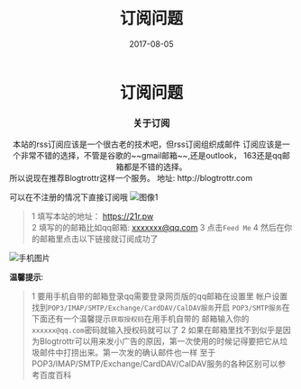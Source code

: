 ﻿---
title: 订阅问题
date: 2017-08-05 
tags: 教程
copyright: true
---

#     <center>订阅问题</center>
### <center>关于订阅</center>
<center>本站的rss订阅应该是一个很古老的技术吧，但rss订阅组织成邮件
订阅应该是一个非常不错的选择，不管是谷歌的~~gmail邮箱~~,还是outlook，
163还是qq邮箱都是不错的选择。</center>
<!-- more -->
所以说现在推荐Blogtrottr这样一个服务。
地址: http://blogtrottr.com

可以在不注册的情况下直接订阅哦
![图像1](http://spdf.me/wp-content/uploads/2013/03/blogtrottr_home.png)


> 1 填写本站的地址： https://21r.pw   
> 2 填写的的邮箱比如qq邮箱: xxxxxxx@qq.com
> 3 点击`Feed Me`
> 4 然后在你的邮箱里点击以下链接就订阅成功了


![手机图片](http://snzxsl-1253275533.coscd.myqcloud.com/IMG_20170805_155857.png)

**温馨提示**:
> 1 要用手机自带的邮箱登录qq需要登录网页版的qq邮箱在设置里
帐户设置找到`POP3/IMAP/SMTP/Exchange/CardDAV/CalDAV服务`开启
`POP3/SMTP服务`在下面还有一个温馨提示`获取授权码`在用手机自带的
邮箱输入你的`xxxxxx@qq.com`密码就输入授权码就可以了
> 2 如果在邮箱里找不到似乎是因为Blogtrottr可以用来发小广告的原因，第一次使用的时候记得要把它从垃圾邮件中打捞出来。第一次发的确认邮件也一样
至于POP3/IMAP/SMTP/Exchange/CardDAV/CalDAV服务的各种区别可以参考百度百科









